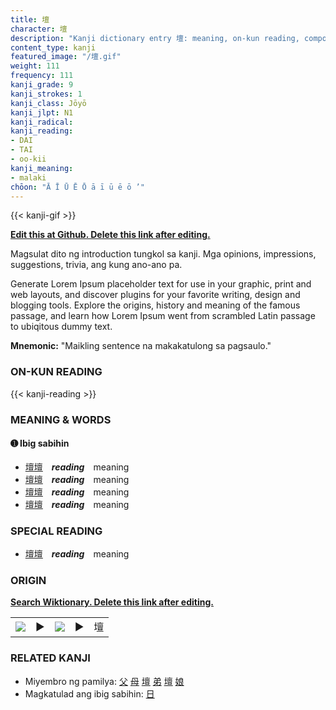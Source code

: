```yaml
---
title: 壇
character: 壇
description: "Kanji dictionary entry 壇: meaning, on-kun reading, compounds, origin, related kanji"
content_type: kanji
featured_image: "/壇.gif"
weight: 111
frequency: 111
kanji_grade: 9
kanji_strokes: 1
kanji_class: Jōyō
kanji_jlpt: N1
kanji_radical: 
kanji_reading: 
- DAI
- TAI
- oo-kii
kanji_meaning:
- malaki
chōon: "Ā Ī Ū Ē Ō ā ī ū ē ō ’"
---
```

[//]: # (Don't edit the line below. Kanji animated GIF code is automatically generated.)
{{< kanji-gif >}}

[//]: # (Edit below this line.)

**[Edit this at Github. Delete this link after editing.](https://github.com/tim0g/tim/tree/main/content/kanji/壇/index.md)**

Magsulat dito ng introduction tungkol sa kanji. Mga opinions, impressions, suggestions, trivia, ang kung ano-ano pa.

Generate Lorem Ipsum placeholder text for use in your graphic, print and web layouts, and discover plugins for your favorite writing, design and blogging tools. Explore the origins, history and meaning of the famous passage, and learn how Lorem Ipsum went from scrambled Latin passage to ubiqitous dummy text.
 
**Mnemonic:** "Maikling sentence na makakatulong sa pagsaulo."

### ON-KUN READING

[//]: # (Don't edit the line below. ON-KUN READING code is automatically generated.)
{{< kanji-reading >}}

### MEANING & WORDS

#### ➊ **Ibig sabihin**
  - [壇](../壇)[壇](../壇)　***reading***　meaning
  - [壇](../壇)[壇](../壇)　***reading***　meaning
  - [壇](../壇)[壇](../壇)　***reading***　meaning
  - [壇](../壇)[壇](../壇)　***reading***　meaning

### SPECIAL READING
  - [壇](../壇)[壇](../壇)　***reading***　meaning

### ORIGIN

**[Search Wiktionary. Delete this link after editing.](https://wiktionary.org/wiki/壇)**
<table class="kanji-table"><tr><td>
<img src="60px-壇-bronze.svg.png">
</td><td>▶</td><td>
<img src="60px-壇-oracle.svg.png">
</td><td>▶</td>
<td class="kanji-origin">壇</td>
</tr></table>

### RELATED KANJI
- Miyembro ng pamilya: [父](../父) [母](../母) [壇](../壇) [弟](../弟) [壇](../壇) [娘](../娘)
- Magkatulad ang ibig sabihin: [日](../日)
